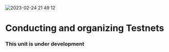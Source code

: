 ![2023-02-24 21 49 12](https://user-images.githubusercontent.com/105545016/221276074-86ff0a0a-d74b-4ed7-bfc8-37fd527c7c01.jpg)
# Conducting and organizing Testnets

### This unit is under development
